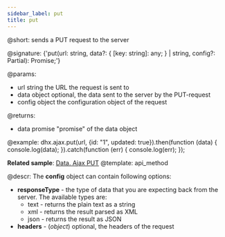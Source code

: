 ```yaml
---
sidebar_label: put
title: put
---          
```


@short: sends a PUT request to the server

@signature: {'put<T>(url: string, data?: { [key: string]: any; } | string, config?: Partial<IAjaxHelperConfig>): Promise<T>;'}

@params:
- url       string      the URL the request is sent to
- data      object      optional, the data sent to the server by the PUT-request
- config    object      the configuration object of the request

@returns:

- data      promise     "promise" of the data object

@example:
dhx.ajax.put(url, {id: "1", updated: true}).then(function (data) {
	console.log(data);
}).catch(function (err) {
	console.log(err);
});

**Related sample**: [Data. Ajax PUT](https://snippet.dhtmlx.com/i4v52yj8)
@template:	api_method

@descr:
The **config** object can contain following options:

- **responseType** - the type of data that you are expecting back from the server. The available types are:
    - text - returns the plain text as a string
    - xml - returns the result parsed as XML
    - json - returns the result as JSON
- **headers** - (*object*) optional, the headers of the request
